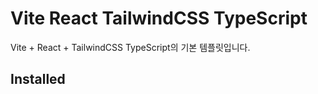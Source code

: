 # Vite React TailwindCSS TypeScript

Vite + React + TailwindCSS TypeScript의 기본 템플릿입니다.

## Installed
